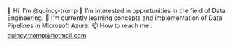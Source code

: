 👋 Hi, I’m @quincy-tromp
👀 I’m interested in opportunities in the field of Data Engineering.
🌱 I’m currently learning concepts and implementation of Data Pipelines in Microsoft Azure.
📫 How to reach me : quincy.tromp@hotmail.com
